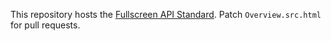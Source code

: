 This repository hosts the [Fullscreen API Standard](https://fullscreen.spec.whatwg.org/).
Patch `Overview.src.html` for pull requests.
